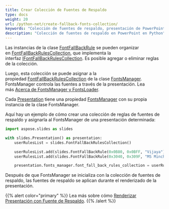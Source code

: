 ```yaml
---
title: Crear Colección de Fuentes de Respaldo
type: docs
weight: 20
url: /python-net/create-fallback-fonts-collection/
keywords: "Colección de fuentes de respaldo, presentación de PowerPoint, Python, Aspose.Slides para Python a través de .NET"
description: "Colección de fuentes de respaldo en PowerPoint en Python"
---
```


Las instancias de la clase [FontFallBackRule](https://reference.aspose.com/slides/python-net/aspose.slides/FontFallBackRule/) se pueden organizar en [FontFallBackRulesCollection](https://reference.aspose.com/slides/python-net/aspose.slides/fontfallbackrulescollection/), que implementa la interfaz [IFontFallBackRulesCollection](https://reference.aspose.com/slides/python-net/aspose.slides/ifontfallbackrulescollection/). Es posible agregar o eliminar reglas de la colección.

Luego, esta colección se puede asignar a la propiedad [FontFallBackRulesCollection](https://reference.aspose.com/slides/python-net/aspose.slides/fontsmanager/) de la clase [FontsManager](https://reference.aspose.com/slides/python-net/aspose.slides/fontsmanager/). FontsManager controla las fuentes a través de la presentación. Lea más [Acerca de FontsManager y FontsLoader](/slides/python-net/about-fontsmanager-and-fontsloader/).

Cada [Presentation](https://reference.aspose.com/slides/python-net/aspose.slides/presentation/) tiene una propiedad [FontsManager](https://reference.aspose.com/slides/python-net/aspose.slides/presentation/) con su propia instancia de la clase FontsManager.

Aquí hay un ejemplo de cómo crear una colección de reglas de fuentes de respaldo y asignarla al FontsManager de una presentación determinada:  

```py
import aspose.slides as slides

with slides.Presentation() as presentation:
	userRulesList = slides.FontFallBackRulesCollection()

	userRulesList.add(slides.FontFallBackRule(0x0B80, 0x0BFF, "Vijaya"))
	userRulesList.add(slides.FontFallBackRule(0x3040, 0x309F, "MS Mincho, MS Gothic"))

	presentation.fonts_manager.font_fall_back_rules_collection = userRulesList
```

Después de que FontsManager se inicializa con la colección de fuentes de respaldo, las fuentes de respaldo se aplican durante el renderizado de la presentación.

{{% alert color="primary" %}} 
Lea más sobre cómo [Renderizar Presentación con Fuente de Respaldo](/slides/python-net/render-presentation-with-fallback-font/).
{{% /alert %}}